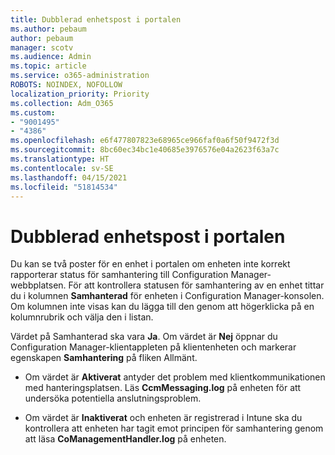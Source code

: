 ```yaml
---
title: Dubblerad enhetspost i portalen
ms.author: pebaum
author: pebaum
manager: scotv
ms.audience: Admin
ms.topic: article
ms.service: o365-administration
ROBOTS: NOINDEX, NOFOLLOW
localization_priority: Priority
ms.collection: Adm_O365
ms.custom:
- "9001495"
- "4386"
ms.openlocfilehash: e6f477807823e68965ce966faf0a6f50f9472f3d
ms.sourcegitcommit: 8bc60ec34bc1e40685e3976576e04a2623f63a7c
ms.translationtype: HT
ms.contentlocale: sv-SE
ms.lasthandoff: 04/15/2021
ms.locfileid: "51814534"
---
```

# <a name="duplicate-device-record-in-the-portal"></a>Dubblerad enhetspost i portalen

Du kan se två poster för en enhet i portalen om enheten inte korrekt rapporterar status för samhantering till Configuration Manager-webbplatsen. För att kontrollera statusen för samhantering av en enhet tittar du i kolumnen **Samhanterad** för enheten i Configuration Manager-konsolen. Om kolumnen inte visas kan du lägga till den genom att högerklicka på en kolumnrubrik och välja den i listan.

Värdet på Samhanterad ska vara **Ja**. Om värdet är **Nej** öppnar du Configuration Manager-klientappleten på klientenheten och markerar egenskapen **Samhantering** på fliken Allmänt.

- Om värdet är **Aktiverat** antyder det problem med klientkommunikationen med hanteringsplatsen. Läs **CcmMessaging.log** på enheten för att undersöka potentiella anslutningsproblem.

- Om värdet är **Inaktiverat** och enheten är registrerad i Intune ska du kontrollera att enheten har tagit emot principen för samhantering genom att läsa **CoManagementHandler.log** på enheten.
